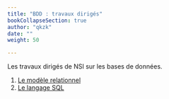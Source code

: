 ```yaml
---
title: "BDD : travaux dirigés"
bookCollapseSection: true
author: "qkzk"
date: ""
weight: 50

---
```



Les travaux dirigés de NSI sur les bases de données.

1. [Le modèle relationnel](td_bdd)
2. [Le langage SQL](td_sql)


